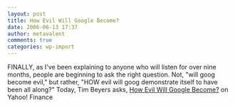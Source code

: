 ```yaml
---
layout: post
title: How Evil Will Google Become?
date: 2006-06-13 17:37
author: metavalent
comments: true
categories: wp-import
---
```

FINALLY, as I've been explaining to anyone who will listen for over nine months, people are beginning to ask the right question.  Not, "will goog become evil," but rather, "HOW evil will goog demonstrate itself to have been all along?"  Today, Tim Beyers asks, <a href="https://biz.yahoo.com/fool/060613/115021753511.html?.v%3D2&amp;quicken=2">How Evil Will Google Become?</a> on Yahoo! Finance
